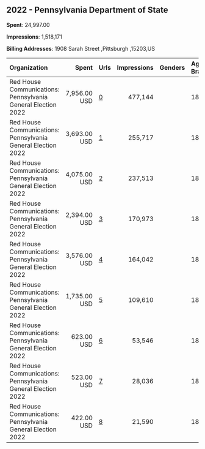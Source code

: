 ## 2022 - Pennsylvania Department of State 
**Spent**: 24,997.00

**Impressions**: 1,518,171

**Billing Addresses**: 1908 Sarah Street ,Pittsburgh ,15203,US

|Organization|Spent|Urls|Impressions|Genders|Age Brackets|Country Codes|
|:---|---:|:---|---:|:---|:---|:---|
|Red House Communications: Pennsylvania General Election 2022|7,956.00 USD|[0](https://www.snap.com/political-ads/asset/3d3757c341f0706fc5bee67548d86b348077650732a50c4b614739a0287c8fc6?mediaType=mp4)|477,144||18-35|united states|
|Red House Communications: Pennsylvania General Election 2022|3,693.00 USD|[1](https://www.snap.com/political-ads/asset/05766b33b1c2742a768edeb9dd498314942344065cb8a18430bad439bdd308bf?mediaType=jpg)|255,717||18-35|united states|
|Red House Communications: Pennsylvania General Election 2022|4,075.00 USD|[2](https://www.snap.com/political-ads/asset/eecb8b2eb8922407d5c3e2aa80a7e18f3014a989b494b5f626e705a96d8b98a4?mediaType=jpg)|237,513||18-40|united states|
|Red House Communications: Pennsylvania General Election 2022|2,394.00 USD|[3](https://www.snap.com/political-ads/asset/9be2d4ba2ccff130d623e9ede10f0008eea70af4b50e10092258c15d4f649711?mediaType=mp4)|170,973||18-35|united states|
|Red House Communications: Pennsylvania General Election 2022|3,576.00 USD|[4](https://www.snap.com/political-ads/asset/1182154620607d3acab7879f382191643cb2ba7778247e7ab954cfcd4976703b?mediaType=jpg)|164,042||18-40|united states|
|Red House Communications: Pennsylvania General Election 2022|1,735.00 USD|[5](https://www.snap.com/political-ads/asset/2f55ed74926160cda23a66c03bce5548194d7c0f5a3114e00f34fb382b6707c2?mediaType=jpg)|109,610||18-40|united states|
|Red House Communications: Pennsylvania General Election 2022|623.00 USD|[6](https://www.snap.com/political-ads/asset/1406489051c10821e93faa69f0ce26c5ad3096d51f7375f0c959a3b93c2da4a6?mediaType=jpg)|53,546||18-35|united states|
|Red House Communications: Pennsylvania General Election 2022|523.00 USD|[7](https://www.snap.com/political-ads/asset/47070d0f9f1b44833ab794fcf1cf0381627f1fd95778db67422fa8aa68eea251?mediaType=jpg)|28,036||18-40|united states|
|Red House Communications: Pennsylvania General Election 2022|422.00 USD|[8](https://www.snap.com/political-ads/asset/a2fdea4cf7ac488e49e6a3da772f4e8f61460e67f2b26311956cb97763f632e2?mediaType=jpg)|21,590||18-35|united states|
